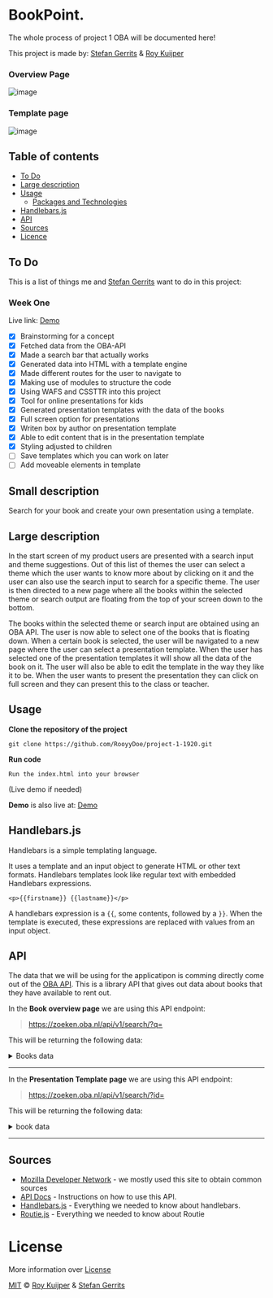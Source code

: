 # BookPoint.

The whole process of project 1 OBA will be documented here!

This project is made by: [Stefan Gerrits](https://github.com/StefanGerrits2) & [Roy Kuijper](https://github.com/RooyyDoe)

### Overview Page

![image](https://user-images.githubusercontent.com/45566396/76074176-475bf580-5f9b-11ea-8cd0-8f5980ac0614.png)

### Template page

![image](https://user-images.githubusercontent.com/45566396/76074218-5347b780-5f9b-11ea-974e-8049b825834d.png)

## Table of contents

- [To Do](#to-do-)
- [Large description](#large-description-)
- [Usage](#usage)
  - [Packages and Technologies](#packages-and-technologies)
- [Handlebars.js](#handlebars.js)
- [API](#api)
- [Sources](#sources)
- [Licence](#licence)

## To Do

This is a list of things me and [Stefan Gerrits](https://github.com/StefanGerrits2) want to do in this project:

### Week One

Live link: [Demo](https://rooyydoe.github.io/project-1-1920/)

- [x] Brainstorming for a concept
- [x] Fetched data from the OBA-API
- [x] Made a search bar that actually works
- [x] Generated data into HTML with a template engine
- [x] Made different routes for the user to navigate to
- [x] Making use of modules to structure the code
- [x] Using WAFS and CSSTTR into this project
- [x] Tool for online presentations for kids
- [x] Generated presentation templates with the data of the books
- [x] Full screen option for presentations
- [x] Writen box by author on presentation template
- [x] Able to edit content that is in the presentation template
- [x] Styling adjusted to children
- [ ] Save templates which you can work on later
- [ ] Add moveable elements in template

## Small description

Search for your book and create your own presentation using a template.

## Large description

In the start screen of my product users are presented with a search input and theme suggestions. Out of this list of themes the user can select a theme which the user wants to know more about by clicking on it and the user can also use the search input to search for a specific theme. The user is then directed to a new page where all the books within the selected theme or search output are floating from the top of your screen down to the bottom. 

The books within the selected theme or search input are obtained using an OBA API. The user is now able to select one of the books that is floating down. When a certain book is selected, the user will be navigated to a new page where the user can select a presentation template. When the user has selected one of the presentation templates it will show all the data of the book on it. The user will also be able to edit the template in the way they like it to be. When the user wants to present the presentation they can click on full screen and they can present this to the class or teacher.

## Usage

**Clone the repository of the project**

```
git clone https://github.com/RooyyDoe/project-1-1920.git
```

**Run code**

```
Run the index.html into your browser
```

(Live demo if needed)

**Demo** is also live at: [Demo](https://rooyydoe.github.io/project-1-1920/)

## Handlebars.js

Handlebars is a simple templating language.

It uses a template and an input object to generate HTML or other text formats. Handlebars templates look like regular text with embedded Handlebars expressions.

```
<p>{{firstname}} {{lastname}}</p>

```

A handlebars expression is a `{{`, some contents, followed by a `}}`. When the template is executed, these expressions are replaced with values from an input object.

## API

The data that we will be using for the applicatipon is comming directly come out of the [OBA API](https://zoeken.oba.nl/landelijk/api/v1/help/). This is a library API that gives out data about books that they have available to rent out.

In the **Book overview page** we are using this API endpoint:

> https://zoeken.oba.nl/api/v1/search/?q=

This will be returning the following data:

<details>
 <summary>Books data</summary>
 
<img width="633" alt="screenshot_2020-03-02_at_17 21 02" src="https://user-images.githubusercontent.com/40355914/75886927-4dca6000-5e29-11ea-8d97-0cc5db37fd92.png">
 
</details>

---

In the **Presentation Template page** we are using this API endpoint:

> https://zoeken.oba.nl/api/v1/search/?id=

This will be returning the following data:

<details>
 <summary>book data</summary>
 
![image](https://user-images.githubusercontent.com/45566396/75886934-4efb8d00-5e29-11ea-9f12-f0e4ca52339e.png)
 
</details>

---

## Sources

- [Mozilla Developer Network](https://developer.mozilla.org/en-US/) - we mostly used this site to obtain common sources
- [API Docs](https://zoeken.oba.nl/landelijk/api/v1/help/) - Instructions on how to use this API.
- [Handlebars.js](https://handlebarsjs.com/guide/#what-is-handlebars) - Everything we needed to know about handlebars.
- [Routie.js](http://projects.jga.me/routie/) - Everything we needed to know about Routie

# License

More information over [License](https://help.github.com/en/articles/licensing-a-repository)

[MIT](https://github.com/RooyyDoe/project-1-1920/blob/master/LICENSE.txt) © [Roy Kuijper](https://github.com/RooyyDoe) & [Stefan Gerrits](https://github.com/StefanGerrits2)

<!-- Add a link to your live demo in Github Pages 🌐-->

<!-- ☝️ replace this description with a description of your own work -->

<!-- replace the code in the /docs folder with your own, so you can showcase your work with GitHub Pages 🌍 -->

<!-- Add a nice poster image here at the end of the week, showing off your shiny frontend 📸 -->

<!-- Maybe a table of contents here? 📚 -->

<!-- How about a section that describes how to install this project? 🤓 -->

<!-- ...but how does one use this project? What are its features 🤔 -->

<!-- What external data source is featured in your project and what are its properties 🌠 -->

<!-- Maybe a checklist of done stuff and stuff still on your wishlist? ✅ -->

<!-- How about a license here? 📜 (or is it a licence?) 🤷 -->
